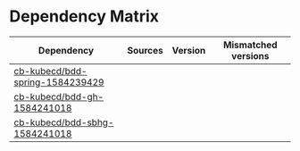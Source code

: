 # Dependency Matrix

Dependency | Sources | Version | Mismatched versions
---------- | ------- | ------- | -------------------
[cb-kubecd/bdd-spring-1584239429](https://github.com/cb-kubecd/bdd-spring-1584239429.git) |  | []() | 
[cb-kubecd/bdd-gh-1584241018](https://github.com/cb-kubecd/bdd-gh-1584241018.git) |  | []() | 
[cb-kubecd/bdd-sbhg-1584241018](https://github.com/cb-kubecd/bdd-sbhg-1584241018.git) |  | []() | 
